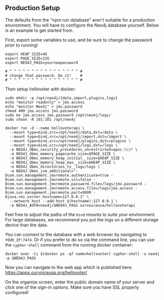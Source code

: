 
## Production Setup

The defaults from the "npm run database" aren't suitable for a production environment. You will have to configure the Neo4j database yourself. Below is an example to get started from.

First, export some variables to use, and be sure to change the password prior to running!

    export HEAP_SIZE=4G
    export PAGE_SIZE=12G
    export NEO4J_PASS=yournewpassword

    # ^ ^ ^ ^ ^ ^ ^ ^ ^ ^ ^ ^ ^ ^ ^ ^ #
    # change that password. Do it!    #
    # ^ ^ ^ ^ ^ ^ ^ ^ ^ ^ ^ ^ ^ ^ ^ ^ #

Then setup hellovoter with docker:

    sudo mkdir -p /opt/neo4j/{data,import,plugins,logs}
    echo "monitor readonly" > jmx.access
    echo "monitor Neo4j" > jmx.password
    chmod 400 jmx.access jmx.password
    sudo mv jmx.access jmx.password /opt/neo4j/logs/
    sudo chown -R 101:101 /opt/neo4j

    docker run -d --name hellovoterapi \
      --mount type=bind,src=/opt/neo4j/data,dst=/data \
      --mount type=bind,src=/opt/neo4j/import,dst=/import \
      --mount type=bind,src=/opt/neo4j/plugins,dst=/plugins \
      --mount type=bind,src=/opt/neo4j/logs,dst=/logs \
      -e NEO4J_dbms_security_procedures_unrestricted=apoc.\\\* \
      -e NEO4J_dbms_memory_pagecache_size=$PAGE_SIZE \
      -e NEO4J_dbms_memory_heap_initial__size=$HEAP_SIZE \
      -e NEO4J_dbms_memory_heap_max__size=$HEAP_SIZE \
      -e NEO4J_dbms_directories_tx__log=/logs \
      -e NEO4J_dbms_jvm_additional="-Dcom.sun.management.jmxremote.authenticate=true -Dcom.sun.management.jmxremote.ssl=false -Dcom.sun.management.jmxremote.password.file=/logs/jmx.password -Dcom.sun.management.jmxremote.access.file=/logs/jmx.access -Dcom.sun.management.jmxremote.port=9999 -Djava.rmi.server.hostname=127.0.0.1" \
      --network host --add-host $(hostname):127.0.0.1 \
      -e NEO4J_AUTH=neo4j/$NEO4J_PASS ourvoiceusa/hellovoterapi

Feel free to adjust the paths of the `bind` mounts to suite your environment. For large databases, we recommend you put the logs on a different storage device than the data.

You can connect to the database with a web browser by navigating to `YOUR_IP:7474`. Or if you prefer to do so via the command line, you can use the `cypher-shell` command from the running docker container:

    docker exec -ti $(docker ps -qf name=hellovoter) cypher-shell -u neo4j -p $NEO4J_PASS

Now you can navigate to the web app which is published here: https://apps.ourvoiceusa.org/hellovoter/

On the organize screen, enter the public domain name of your server and click one of the sign-in options. Make sure you have SSL properly configured!
